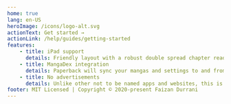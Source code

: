 ```yaml
---
home: true
lang: en-US
heroImage: /icons/logo-alt.svg
actionText: Get started →
actionLink: /help/guides/getting-started
features:
    - title: iPad support
      details: Friendly layout with a robust double spread chapter reader for iPad. (iPadOS 13.4+)
    - title: MangaDex integration
      details: Paperback will sync your mangas and settings to and from MangaDex.
    - title: No advertisements
      details: Unlike other not to be named apps and websites, this is a fully ad-free experience.
footer: MIT Licensed | Copyright © 2020-present Faizan Durrani
---
```

